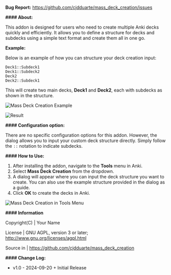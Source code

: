 
<b>Bug Report:</b> https://github.com/cjdduarte/mass_deck_creation/issues

<b>#### About:</b>

This addon is designed for users who need to create multiple Anki decks quickly and efficiently. It allows you to define a structure for decks and subdecks using a simple text format and create them all in one go.

<b>Example:</b>

Below is an example of how you can structure your deck creation input:

```
Deck1::Subdeck1
Deck1::Subdeck2
Deck2
Deck2::Subdeck1
```

This will create two main decks, **Deck1** and **Deck2**, each with subdecks as shown in the structure.

<img src="https://i.ibb.co/KD4PZD2/image.png" alt="Mass Deck Creation Example"><br>

<img src="https://i.ibb.co/XtBX6TF/image.png" alt="Result"><br>


<b>#### Configuration option:</b>

There are no specific configuration options for this addon. However, the dialog allows you to input your custom deck structure directly. Simply follow the `::` notation to indicate subdecks.

<b>#### How to Use:</b>

1. After installing the addon, navigate to the **Tools** menu in Anki.
2. Select **Mass Deck Creation** from the dropdown.
3. A dialog will appear where you can input the deck structure you want to create. You can also use the example structure provided in the dialog as a guide.
4. Click **OK** to create the decks in Anki.

<img src="https://i.ibb.co/SXV4wpS/image.png" alt="Mass Deck Creation in Tools Menu"><br>

<b>#### Information</b>

Copyright(C)    | Your Name

License         | GNU AGPL, version 3 or later; http://www.gnu.org/licenses/agpl.html

Source in    | https://github.com/cjdduarte/mass_deck_creation

<b> #### Change Log:</b>

<ul>
  <li>v1.0 - 2024-09-20 + Initial Release</li>
</ul>
